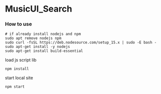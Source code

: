 # MusicUI_Search

### How to use
```
# if already install nodejs and npm
sudo apt remove nodejs npm
sudo curl -fsSL https://deb.nodesource.com/setup_15.x | sudo -E bash -
sudo apt-get install -y nodejs
sudo apt-get install build-essential
```

load js script lib
```
npm install
```

start local site
```
npm start
```
